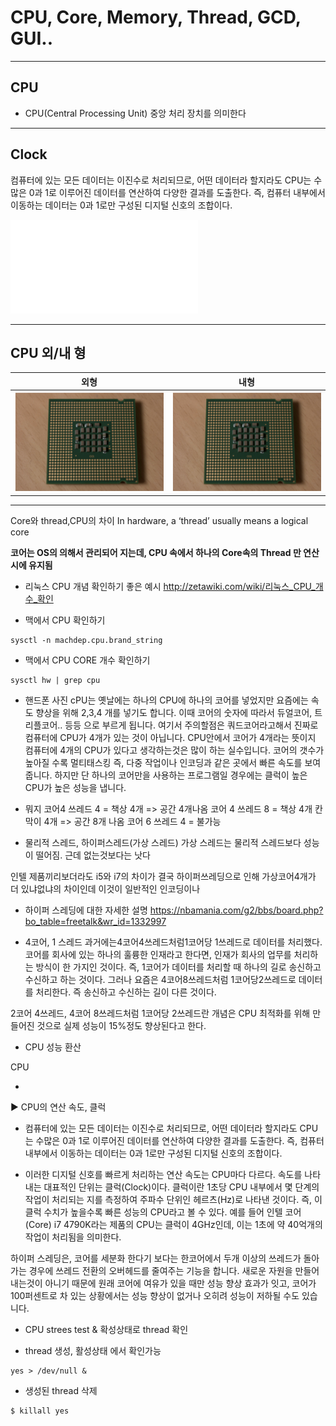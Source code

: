 # CPU, Core, Memory, Thread, GCD, GUI..

---

## CPU

- CPU(Central Processing Unit) 중앙 처리 장치를 의미한다

---

## Clock 
 
컴퓨터에 있는 모든 데이터는 이진수로 처리되므로, 어떤 데이터라 할지라도 CPU는 수많은 0과 1로 이루어진 데이터를 연산하여 다양한 결과를 도출한다. 즉, 컴퓨터 내부에서 이동하는 데이터는 0과 1로만 구성된 디지털 신호의 조합이다.

![screen](/study/image/cpu.pdf)

---

## CPU 외/내 형 

| 외형 | 내형 |
| :---: | :---: | 
| ![screen](/study/image/CPU.png) | ![screen](/study/image/CPU.png) |









---

Core와 thread,CPU의 차이
In hardware, a ‘thread’ usually means a logical core

**코어는 OS의 의해서 관리되어 지는데, CPU 속에서 하나의 Core속의 Thread 만 연산시에 유지됨**

[](https://bitsum.com/tips-and-tweaks/what-is-the-difference-between-a-thread-and-a-core/)

- 리눅스 CPU 개념 확인하기 좋은 예시 
http://zetawiki.com/wiki/리눅스_CPU_개수_확인



- 맥에서 CPU 확인하기

```
sysctl -n machdep.cpu.brand_string
```

- 맥에서 CPU CORE 개수 확인하기

```
sysctl hw | grep cpu
```

- 핸드폰 사진 cPU는 옛날에는 하나의 CPU에 하나의 코어를 넣었지만 요즘에는 속도 향상을 위해 2,3,4 개를 넣기도 합니다. 이때 코어의 숫자에 따라서 듀얼코어, 트리플코어.. 등등 으로 부르게 됩니다. 여기서 주의할점은 쿼드코어라고해서 진짜로 컴퓨터에 CPU가 4개가 있는 것이 아닙니다. CPU안에서 코어가 4개라는 뜻이지 컴퓨터에 4개의 CPU가 있다고 생각하는것은 많이 하는 실수입니다. 코어의 갯수가 높아질 수록 멀티태스킹 즉, 다중 작업이나 인코딩과 같은 곳에서 빠른 속도를 보여 줍니다. 하지만 단 하나의 코어만을 사용하는 프로그램일 경우에는 클럭이 높은 CPU가 높은 성능을 냅니다. 

- 뭐지
코어4 쓰레드 4 = 책상 4개 => 공간 4개나옴
코어 4 쓰레드 8 = 책상 4개 칸막이 4개 => 공간 8개 나옴
코어 6 쓰레드 4 = 불가능

- 물리적 스레드, 하이퍼스레드(가상 스레드)
가상 스레드는 물리적 스레드보다 성능이 떨어짐. 근데 없는것보다는 낫다

인텔 제품끼리보더라도 i5와 i7의 차이가 결국 하이퍼쓰레딩으로 인해 가상코어4개가 더 있냐없냐의 차이인데 이것이 일반적인 인코딩이나


- 하이퍼 스레딩에 대한 자세한 설명
https://nbamania.com/g2/bbs/board.php?bo_table=freetalk&wr_id=1332997

- 4코어, 1 스레드 
과거에는4코어4쓰레드처럼1코어당 1쓰레드로 데이터를 처리했다. 코어를 회사에 있는 하나의 훌륭한 인재라고 한다면, 인재가 회사의 업무를 처리하는 방식이 한 가지인 것이다. 즉, 1코어가 데이터를 처리할 때 하나의 길로 송신하고 수신하고 하는 것이다. 그러나 요즘은 4코어8쓰레드처럼 1코어당2쓰레드로 데이터를 처리한다. 즉 송신하고 수신하는 길이 다른 것이다.

2코어 4쓰레드, 4코어 8쓰레드처럼 1코어당 2쓰레드란 개념은 CPU 최적화를 위해 만들어진 것으로 실제 성능이 15%정도 향상된다고 한다.


- CPU 성능 환산

 CPU
 
- 
 
 
 
▶ CPU의 연산 속도, 클럭
 
- 컴퓨터에 있는 모든 데이터는 이진수로 처리되므로, 어떤 데이터라 할지라도 CPU는 수많은 0과 1로 이루어진 데이터를 연산하여 다양한 결과를 도출한다. 즉, 컴퓨터 내부에서 이동하는 데이터는 0과 1로만 구성된 디지털 신호의 조합이다.
 
- 이러한 디지털 신호를 빠르게 처리하는 연산 속도는 CPU마다 다르다. 속도를 나타내는 대표적인 단위는 클럭(Clock)이다. 클럭이란 1초당 CPU 내부에서 몇 단계의 작업이 처리되는 지를 측정하여 주파수 단위인 헤르츠(Hz)로 나타낸 것이다. 즉, 이 클럭 수치가 높을수록 빠른 성능의 CPU라고 볼 수 있다. 예를 들어 인텔 코어(Core) i7 4790K라는 제품의 CPU는 클럭이 4GHz인데, 이는 1초에 약 40억개의 작업이 처리됨을 의미한다. 


하이퍼 스레딩은, 코어를 세분화 한다기 보다는 한코어에서 두개 이상의 쓰레드가 돌아가는 경우에 쓰레드 전환의 오버헤드를 줄여주는 기능을 합니다. 새로운 자원을 만들어 내는것이 아니기 때문에 원래 코어에 여유가 있을 때만 성능 향상 효과가 잇고, 코어가 100퍼센트로 차 있는 상황에서는 성능 향상이 없거나 오히려 성능이 저하될 수도 있습니다.


- CPU strees test & 확성상태로 thread 확인


- thread 생성, 활성상태 에서 확인가능
```
yes > /dev/null &
```

- 생성된 thread 삭제

```
$ killall yes
```



